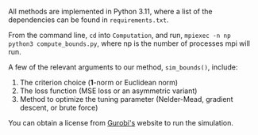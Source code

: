 All methods are implemented in Python 3.11, where a list of the dependencies can be found in `requirements.txt`.

From the command line, `cd` into `Computation`, and run, `mpiexec -n np python3 compute_bounds.py`, where np is the number of processes mpi will run.

A few of the relevant arguments to our method, `sim_bounds()`, include:
1. The criterion choice (**1**-norm or Euclidean norm)
2. The loss function (MSE loss or an asymmetric variant)
3. Method to optimize the tuning parameter (Nelder-Mead, gradient descent, or brute force)

You can obtain a license from [Gurobi's](https://www.gurobi.com/free-trial/) website to run the simulation.